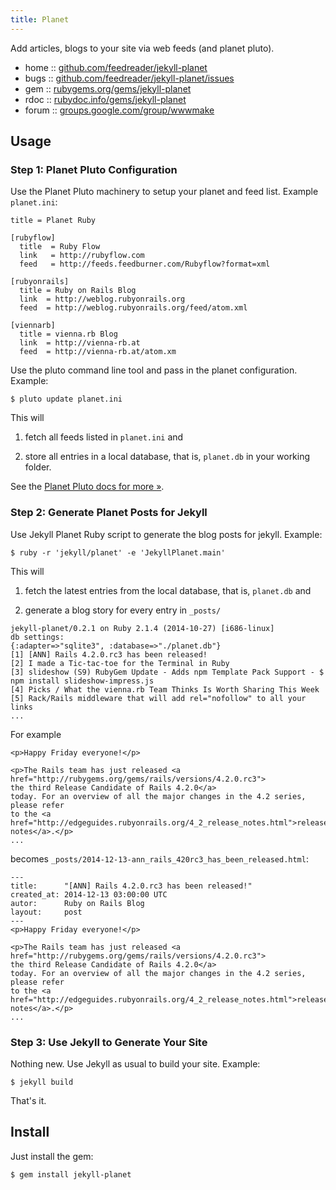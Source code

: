 ```yaml
---
title: Planet
---
```


Add articles, blogs to your site via web feeds (and planet pluto).


* home  :: [github.com/feedreader/jekyll-planet](https://github.com/feedreader/jekyll-planet)
* bugs  :: [github.com/feedreader/jekyll-planet/issues](https://github.com/feedreader/jekyll-planet/issues)
* gem   :: [rubygems.org/gems/jekyll-planet](https://rubygems.org/gems/jekyll-planet)
* rdoc  :: [rubydoc.info/gems/jekyll-planet](http://rubydoc.info/gems/jekyll-planet)
* forum :: [groups.google.com/group/wwwmake](http://groups.google.com/group/wwwmake)


## Usage

### Step 1: Planet Pluto Configuration

Use the Planet Pluto machinery to setup your planet and feed list.
Example `planet.ini`:

```
title = Planet Ruby

[rubyflow]
  title  = Ruby Flow
  link   = http://rubyflow.com
  feed   = http://feeds.feedburner.com/Rubyflow?format=xml

[rubyonrails]
  title = Ruby on Rails Blog
  link  = http://weblog.rubyonrails.org
  feed  = http://weblog.rubyonrails.org/feed/atom.xml

[viennarb]
  title = vienna.rb Blog
  link  = http://vienna-rb.at
  feed  = http://vienna-rb.at/atom.xm
```

Use the pluto command line tool
and pass in the planet configuration. Example:

```
$ pluto update planet.ini
```

This will

1) fetch all feeds listed in `planet.ini` and

2) store all entries in a local database, that is, `planet.db` in your working folder.

See the [Planet Pluto docs for more »](http://feedreader.github.io).


### Step 2: Generate Planet Posts for Jekyll

Use Jekyll Planet Ruby script to generate the blog posts for jekyll. Example:

```
$ ruby -r 'jekyll/planet' -e 'JekyllPlanet.main'
```

This will

1) fetch the latest entries from the local database, that is, `planet.db` and

2) generate a blog story for every entry in `_posts/`

```
jekyll-planet/0.2.1 on Ruby 2.1.4 (2014-10-27) [i686-linux]
db settings:
{:adapter=>"sqlite3", :database=>"./planet.db"}
[1] [ANN] Rails 4.2.0.rc3 has been released!
[2] I made a Tic-tac-toe for the Terminal in Ruby
[3] slideshow (S9) RubyGem Update - Adds npm Template Pack Support - $ npm install slideshow-impress.js
[4] Picks / What the vienna.rb Team Thinks Is Worth Sharing This Week
[5] Rack/Rails middleware that will add rel="nofollow" to all your links
...
```

For example

```
<p>Happy Friday everyone!</p>

<p>The Rails team has just released <a href="http://rubygems.org/gems/rails/versions/4.2.0.rc3">
the third Release Candidate of Rails 4.2.0</a>
today. For an overview of all the major changes in the 4.2 series, please refer
to the <a href="http://edgeguides.rubyonrails.org/4_2_release_notes.html">release notes</a>.</p>
...
```

becomes `_posts/2014-12-13-ann_rails_420rc3_has_been_released.html`:

```
---
title:      "[ANN] Rails 4.2.0.rc3 has been released!"
created_at: 2014-12-13 03:00:00 UTC
autor:      Ruby on Rails Blog
layout:     post
---
<p>Happy Friday everyone!</p>

<p>The Rails team has just released <a href="http://rubygems.org/gems/rails/versions/4.2.0.rc3">
the third Release Candidate of Rails 4.2.0</a>
today. For an overview of all the major changes in the 4.2 series, please refer
to the <a href="http://edgeguides.rubyonrails.org/4_2_release_notes.html">release notes</a>.</p>
...
```


### Step 3: Use Jekyll to Generate Your Site

Nothing new. Use Jekyll as usual to build your site. Example:

```
$ jekyll build
```

That's it.



## Install

Just install the gem:

```
$ gem install jekyll-planet
```
